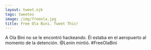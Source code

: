 ```yaml
---
layout: tweet.njk
tags: tweetes
image: /img/freeola.jpg
title: Free Ola Bini. Tweet This!
---
```

A Ola Bini no se le encontró hackeando. Él estaba en el aeropuerto al momento de la detención. @Lenin mintió. #FreeOlaBini
